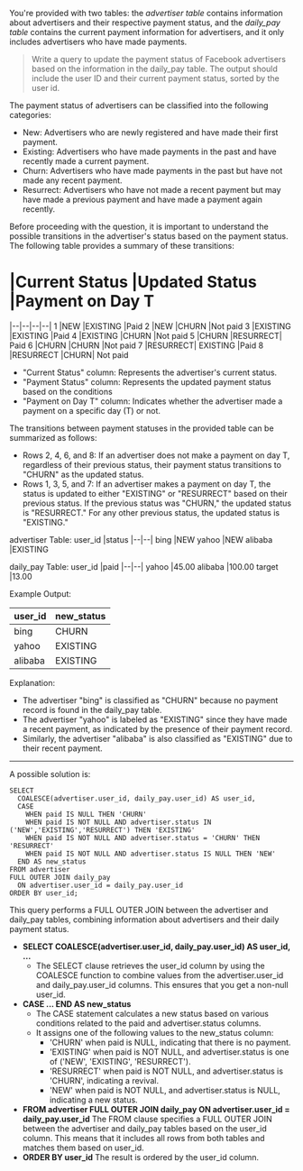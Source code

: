 You're provided with two tables: the *advertiser table* contains information about advertisers and their respective payment status, and the *daily_pay table* contains the current payment information for advertisers, and it only includes advertisers who have made payments.

>Write a query to update the payment status of Facebook advertisers based on the information in the daily_pay table. The output should include the user ID and their current payment status, sorted by the user id.

The payment status of advertisers can be classified into the following categories:
* New: Advertisers who are newly registered and have made their first payment.
* Existing: Advertisers who have made payments in the past and have recently made a current payment.
* Churn: Advertisers who have made payments in the past but have not made any recent payment.
* Resurrect: Advertisers who have not made a recent payment but may have made a previous payment and have made a payment again recently.

Before proceeding with the question, it is important to understand the possible transitions in the advertiser's status based on the payment status. The following table provides a summary of these transitions:

#	|Current Status	|Updated Status	|Payment on Day T
|--|--|--|--|
1	|NEW	|EXISTING	|Paid
2	|NEW	|CHURN	|Not paid
3	|EXISTING	|EXISTING	|Paid
4	|EXISTING	|CHURN	|Not paid
5	|CHURN	|RESURRECT|	Paid
6	|CHURN	|CHURN	|Not paid
7	|RESURRECT|	EXISTING	|Paid
8	|RESURRECT	|CHURN|	Not paid

* "Current Status" column: Represents the advertiser's current status.
* "Payment Status" column: Represents the updated payment status based on the conditions
* "Payment on Day T" column: Indicates whether the advertiser made a payment on a specific day (T) or not.

The transitions between payment statuses in the provided table can be summarized as follows:
* Rows 2, 4, 6, and 8: If an advertiser does not make a payment on day T, regardless of their previous status, their payment status transitions to "CHURN" as the updated status.
* Rows 1, 3, 5, and 7: If an advertiser makes a payment on day T, the status is updated to either "EXISTING" or "RESURRECT" based on their previous status. If the previous status was "CHURN," the updated status is "RESURRECT." For any other previous status, the updated status is "EXISTING."

advertiser Table:
user_id	|status
|--|--|
bing	|NEW
yahoo	|NEW
alibaba	|EXISTING

daily_pay Table:
user_id	|paid
|--|--|
yahoo	|45.00
alibaba	|100.00
target	|13.00

Example Output:

user_id	|new_status
|--|--|
bing	|CHURN
yahoo	|EXISTING
alibaba|	EXISTING

Explanation:
* The advertiser "bing" is classified as "CHURN" because no payment record is found in the daily_pay table.
* The advertiser "yahoo" is labeled as "EXISTING" since they have made a recent payment, as indicated by the presence of their payment record.
* Similarly, the advertiser "alibaba" is also classified as "EXISTING" due to their recent payment.

***

A possible solution is:
```
SELECT 
  COALESCE(advertiser.user_id, daily_pay.user_id) AS user_id,
  CASE 
    WHEN paid IS NULL THEN 'CHURN' 
    WHEN paid IS NOT NULL AND advertiser.status IN ('NEW','EXISTING','RESURRECT') THEN 'EXISTING'
    WHEN paid IS NOT NULL AND advertiser.status = 'CHURN' THEN 'RESURRECT'
    WHEN paid IS NOT NULL AND advertiser.status IS NULL THEN 'NEW'
  END AS new_status
FROM advertiser  
FULL OUTER JOIN daily_pay
  ON advertiser.user_id = daily_pay.user_id
ORDER BY user_id;
```

This query performs a FULL OUTER JOIN between the advertiser and daily_pay tables, combining information about advertisers and their daily payment status. 

* **SELECT COALESCE(advertiser.user_id, daily_pay.user_id) AS user_id, ...**
    * The SELECT clause retrieves the user_id column by using the COALESCE function to combine values from the advertiser.user_id and daily_pay.user_id columns. This ensures that you get a non-null user_id.
* **CASE ... END AS new_status**
    * The CASE statement calculates a new status based on various conditions related to the paid and advertiser.status columns.
    * It assigns one of the following values to the new_status column:
        * 'CHURN' when paid is NULL, indicating that there is no payment.
        * 'EXISTING' when paid is NOT NULL, and advertiser.status is one of ('NEW', 'EXISTING', 'RESURRECT').
        * 'RESURRECT' when paid is NOT NULL, and advertiser.status is 'CHURN', indicating a revival.
        * 'NEW' when paid is NOT NULL, and advertiser.status is NULL, indicating a new status.
* **FROM advertiser FULL OUTER JOIN daily_pay ON advertiser.user_id = daily_pay.user_id**
The FROM clause specifies a FULL OUTER JOIN between the advertiser and daily_pay tables based on the user_id column. This means that it includes all rows from both tables and matches them based on user_id.
* **ORDER BY user_id**
The result is ordered by the user_id column.